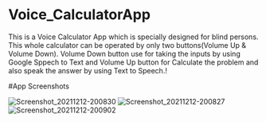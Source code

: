# Voice_CalculatorApp
This is a Voice Calculator App which is specially designed for blind persons. 
This whole calculator can be operated by only two buttons(Volume Up & Volume Down).
Volume Down button use for taking the inputs by using Google Sppech to Text and Volume Up button for Calculate the problem and also speak the answer by using Text to Speech.!

 #App Screenshots
 
![Screenshot_20211212-200830](https://user-images.githubusercontent.com/90342116/145717147-480ecf05-cd62-4e1b-bdd9-5c615a627ae2.png) 
![Screenshot_20211212-200827](https://user-images.githubusercontent.com/90342116/145717153-3540c9ac-92d3-4a37-bbc3-fdf5ddc1c6eb.png) 
![Screenshot_20211212-200902](https://user-images.githubusercontent.com/90342116/145717155-72f5353f-ba39-4efe-bb13-477cf0f7dc82.png)
